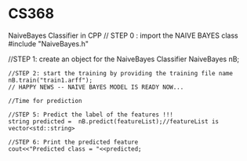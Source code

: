 # CS368
NaiveBayes Classifier in CPP
  // STEP 0 : import the NAIVE BAYES class
  #include "NaiveBayes.h"

  //STEP 1: create an object for the NaiveBayes Classifier
    NaiveBayes nB;

	//STEP 2: start the training by providing the training file name
	nB.train("train1.arff");
	// HAPPY NEWS -- NAIVE BAYES MODEL IS READY NOW...

	//Time for prediction

	//STEP 5: Predict the label of the features !!!
	string predicted =  nB.predict(featureList);//featureList is vector<std::string>

	//STEP 6: Print the predicted feature
	cout<<"Predicted class = "<<predicted;
